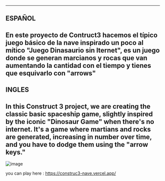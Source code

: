 ----------------------------------------------------------------------------------
ESPAÑOL
----------------------------------------------------------------------------------
En este proyecto de Contruct3 hacemos el típico juego básico de la nave inspirado 
un poco al mítico "Juego Dinasaurio sin Iternet", es un juego donde se generan
marcianos y rocas que van aumentando la cantidad con el tiempo y tienes que
esquivarlo con "arrows" 
----------------------------------------------------------------------------------
INGLES
----------------------------------------------------------------------------------
In this Construct 3 project, we are creating the classic basic spaceship game,
slightly inspired by the iconic "Dinosaur Game" when there's no internet. It's a 
game where martians and rocks are generated, increasing in number over time, and you 
have to dodge them using the "arrow keys."
----------------------------------------------------------------------------------

![image](https://github.com/Ichigo21pro/Construc3-nave/assets/141755472/781a7cec-dd29-4885-b721-65027c80d52c)

you can play here :
https://construc3-nave.vercel.app/
